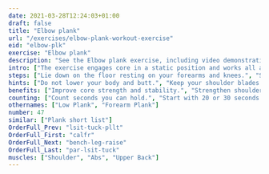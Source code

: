 ```yaml
---
date: 2021-03-28T12:24:03+01:00
draft: false
title: "Elbow plank"
url: "/exercises/elbow-plank-workout-exercise"
eid: "elbow-plk"
exercise: "Elbow plank"
description: "See the Elbow plank exercise, including video demonstration, instructions on how-to perform, benefits, activated body parts and related exercises."
intro: ["The exercise engages core in a static position and works all abs muscles."]
steps: ["Lie down on the floor resting on your forearms and knees.", "Straighten your core maintaining a straight line from shoulders to heels.", "Count the seconds you can hold with the body straight."]
hints: ["Do not lower your body and butt.", "Keep your shoulder blades activated as if they were going off your back.", "Keep your neck and head aligned with your body.", "Use multiple variations of the plank as they slightly vary in benefits."]
benefits: ["Improve core strength and stability.", "Strengthen shoulders and neck."]
counting: ["Count seconds you can hold.", "Start with 20 or 30 seconds but your should be able to increase to one or two minutes.", "Measure your progress by the time you can hold."]
othernames: ["Low Plank", "Forearm Plank"]
number: 47
similar: ["Plank short list"]
OrderFull_Prev: "lsit-tuck-pllt"
OrderFull_First: "calfr"
OrderFull_Next: "bench-leg-raise"
OrderFull_Last: "par-lsit-tuck"
muscles: ["Shoulder", "Abs", "Upper Back"]
---
```

